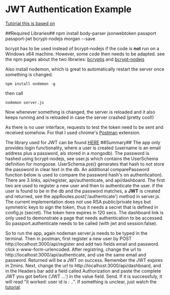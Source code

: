 # JWT Authentication Example #
<a href="https://www.youtube.com/watch?v=f4F0brwbYKg">Tutorial this is based on</a>

##Required Libraries##
    npm install body-parser jsonwebtoken passport passport-jwt bcrypt-nodejs morgan --save

bcrypt has to be used instead of bcrypt-nodejs if the code is **not** run on a Windows x64 machine. However, some code then needs to be adapted. see the npm pages about the two libraries: <a href="https://www.npmjs.com/package/bcryptjs">bcryptjs</a> and <a href="https://www.npmjs.com/package/bcrypt-nodejs">bcrypt-nodejs</a>

Also install nodemon, which is great to automatically restart the server once something is changed.

    npm install nodemon -g

then call 


    nodemon server.js

Now whenever something is changed, the server is reloaded and it also keeps running and is reloaded in case the server crashed (pretty cool!)

As there is no user interface, requests to test the token need to be sent and received somehow. For that I used chrome's <a href="https://chrome.google.com/webstore/detail/postman/fhbjgbiflinjbdggehcddcbncdddomop">Postman</a> extension.

The library used for JWT can be found <a href="https://github.com/auth0/node-jsonwebtoken">HERE</a>
##Summary##
The app only provides login functionality, where a user is created (username is an email address plus a password, als stored in a mongodb). The password is hashed using bcrypt-nodejs, see user.js which contains the UserSchema definition for mongoose. UserSchema.pre() generates that hash to not store the password in clear text in the db. An additional comparePassword function below is used to compare the password hash's on authentication). There are 3 links, api/register, api/authenticate, and api/dashboard. The first two are used to register a new user and then to authenticate the user. if the user is found to be in the db and the password matches, a **JWT** is created and returned, see the appRoutes.post('/authenticate') method in server.js. The current implementation does not use RSA public/private keys but symmetric keys to sign the token, thus it needs a secret that is defined in config.js (secret). The token here expires in 120 secs. The dashboard link is only used to demonstrate a page that needs authentication to be accessed. So passport.authenticate needs to be called (with jwt and session:false). 

So to run the app, again nodeman server.js needs to be typed in the terminal. Then in postman, first register a new user by POST http://localhost:3000/api/register and add two fields email and password. click x-www-form-urlencoded. After registring, change the url to http://localhost:3000/api/authenticate, and use the same email and password. Returned will be a JWT on success. Remember the JWT expires in 2mins. Next, change the url to http://localhost:3000/api/dashboard, and in the Headers bar add a field called Authorization and paste the complete JWT you got before ('JWT ...') in the value field. Send. If it is successfuly, it will read "it worked: user id is : ..".
If something is unclear, just watch the <a href="https://www.youtube.com/watch?v=f4F0brwbYKg">tutorial</a>.